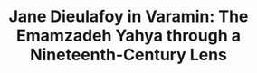 ---
title: "Jane Dieulafoy in Varamin: The Emamzadeh Yahya through a Nineteenth-Century Lens"
short_title: 
layout: "essay"
order: 20
contributor:
  - first_name: "Keelan"
    last_name: "Overton"
copyright: "Getty Research Journal, no. 19 (2024) © 2024 Keelan Overton"
abstract:
---